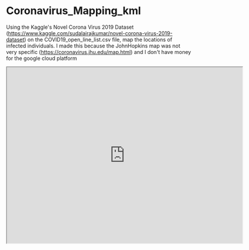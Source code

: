 # Coronavirus_Mapping_kml
Using the Kaggle's Novel Corona Virus 2019 Dataset (https://www.kaggle.com/sudalairajkumar/novel-corona-virus-2019-dataset) on the COVID19_open_line_list.csv file, map the locations of infected individuals.
I made this because the JohnHopkins map was not very specific (https://coronavirus.jhu.edu/map.html) and I don't have money for the google cloud platform

<iframe src="https://www.google.com/maps/d/embed?mid=1ohBdb42Q5zrpkFQYuJaOB5DOPlWR5nL2&hl=en" width="640" height="480"></iframe>

